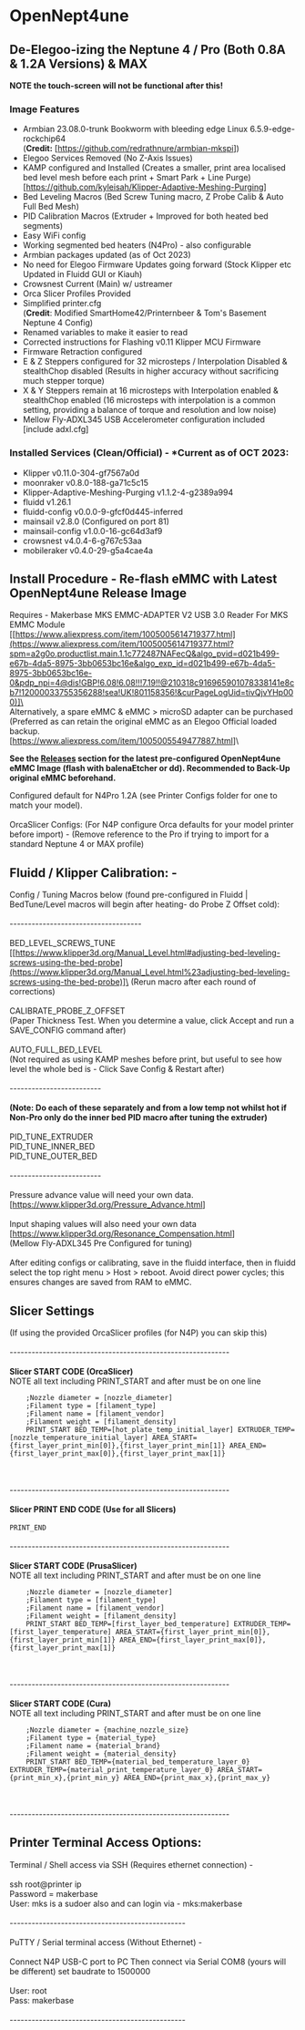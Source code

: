 # OpenNept4une

## De-Elegoo-izing the Neptune 4 / Pro (Both 0.8A & 1.2A Versions) & MAX
**NOTE the touch-screen will not be functional after this!**

### Image Features

-   Armbian 23.08.0-trunk Bookworm with bleeding edge Linux
    6.5.9-edge-rockchip64
    \
    (**Credit:** [<https://github.com/redrathnure/armbian-mkspi>])
-   Elegoo Services Removed (No Z-Axis Issues)
-   KAMP configured and Installed (Creates a smaller, print area
    localised bed level mesh before each print + Smart Park + Line
    Purge)
    [<https://github.com/kyleisah/Klipper-Adaptive-Meshing-Purging>]
-   Bed Leveling Macros (Bed Screw Tuning macro, Z Probe Calib & Auto
    Full Bed Mesh)
-   PID Calibration Macros (Extruder + Improved for both heated bed
    segments)
-   Easy WiFi config
-   Working segmented bed heaters (N4Pro) - also configurable
-   Armbian packages updated (as of Oct 2023)
-   No need for Elegoo Firmware Updates going forward (Stock Klipper etc
    Updated in Fluidd GUI or Kiauh)
-   Crowsnest Current (Main) w/ ustreamer
-   Orca Slicer Profiles Provided
-   Simplified printer.cfg\
    (**Credit**: Modified SmartHome42/Printernbeer & Tom\'s Basement
    Neptune 4 Config)
-   Renamed variables to make it easier to read
-   Corrected instructions for Flashing v0.11 Klipper MCU Firmware
-   Firmware Retraction configured
-   E & Z Steppers configured for 32 microsteps / Interpolation Disabled
    & stealthChop disabled (Results in higher accuracy without
    sacrificing much stepper torque)
-   X & Y Steppers remain at 16 microsteps with Interpolation enabled &
    stealthChop enabled (16 microsteps with interpolation is a common
    setting, providing a balance of torque and resolution and low noise)
-   Mellow Fly-ADXL345 USB Accelerometer configuration included
    \[include adxl.cfg\]
    
    
  ### Installed Services (Clean/Official) - *Current as of OCT 2023:
  
-   Klipper v0.11.0-304-gf7567a0d
-   moonraker v0.8.0-188-ga71c5c15
-   Klipper-Adaptive-Meshing-Purging v1.1.2-4-g2389a994
-   fluidd v1.26.1
-   fluidd-config v0.0.0-9-gfcf0d445-inferred
-   mainsail v2.8.0 (Configured on port 81)
-   mainsail-config v1.0.0-16-gc64d3af9
-   crowsnest v4.0.4-6-g767c53aa
-   mobileraker v0.4.0-29-g5a4cae4a


  ## Install Procedure - Re-flash eMMC with Latest OpenNept4une Release Image
  
Requires - Makerbase MKS EMMC-ADAPTER V2 USB 3.0 Reader For MKS EMMC Module\
[[https://www.aliexpress.com/item/1005005614719377.html](https://www.aliexpress.com/item/1005005614719377.html?spm=a2g0o.productlist.main.1.1c772487NAFecQ&algo_pvid=d021b499-e67b-4da5-8975-3bb0653bc16e&algo_exp_id=d021b499-e67b-4da5-8975-3bb0653bc16e-0&pdp_npi=4@dis!GBP!6.08!6.08!!!7.19!!@210318c916965901078338141e8cb7!12000033755356288!sea!UK!801158356!&curPageLogUid=tivQjvYHp000)]\
\
Alternatively, a spare eMMC & eMMC \> microSD adapter can be purchased (Preferred as can retain the original eMMC as an Elegoo Official loaded backup.\
[<https://www.aliexpress.com/item/1005005549477887.html>]\

**See the [Releases](https://github.com/halfmanbear/OpenNept4une/releases/tag/v0.1.3) section for the latest pre-configured OpenNept4une eMMC Image (flash with balenaEtcher or dd). Recommended to Back-Up original eMMC beforehand.**

Configured default for N4Pro 1.2A (see Printer Configs folder for one to match your model).\
\
OrcaSlicer Configs: (For N4P configure Orca defaults for your model printer before import) - (Remove reference to the Pro if trying to
import for a standard Neptune 4 or MAX profile)

## Fluidd / Klipper Calibration: -

Config / Tuning Macros below (found pre-configured in Fluidd \|
BedTune/Level macros will begin after heating- do Probe Z Offset
cold):\
\
------------------------------------\
\
    BED_LEVEL_SCREWS_TUNE\
    [[https://www.klipper3d.org/Manual_Level.html#adjusting-bed-leveling-screws-using-the-bed-probe](https://www.klipper3d.org/Manual_Level.html%23adjusting-bed-leveling-screws-using-the-bed-probe)]\
    (Rerun macro after each round of corrections)\
    \
    CALIBRATE_PROBE_Z_OFFSET\
    (Paper Thickness Test. When you determine a value, click Accept and
    run a SAVE_CONFIG command after)\
    \
    AUTO_FULL_BED_LEVEL\
    (Not required as using KAMP meshes before print, but useful
    to see how level the whole bed is - Click Save Config & Restart
    after)\
    \
    ---\-\-\-\-\-\-\-\-\-\-\-\-\-\-\-\-\-\-\-\-\--\
    \
    **(Note: Do each of these separately and from a low temp not whilst
    hot if Non-Pro only do the inner bed PID macro after tuning
    the extruder)**\
    \
    PID_TUNE_EXTRUDER\
    PID_TUNE_INNER_BED\
    PID_TUNE_OUTER_BED\
    \
    ---\-\-\-\-\-\-\-\-\-\-\-\-\-\-\-\-\-\-\-\-\--\
    \
    Pressure advance value will need your own data.\
    [<https://www.klipper3d.org/Pressure_Advance.html>]\
    \
    Input shaping values will also need your own data\
    [<https://www.klipper3d.org/Resonance_Compensation.html>]\
    (Mellow Fly-ADXL345 Pre Configured for tuning)\
    \
    After editing configs or calibrating, save in the fluidd
    interface, then in fluidd select the top right menu \> Host \>
    reboot. Avoid direct power cycles; this ensures changes are saved from
    RAM to eMMC.
    
## Slicer Settings
(If using the provided OrcaSlicer profiles (for N4P) you can skip
    this)\
    \
    ---\-\-\-\-\-\-\-\-\-\-\-\-\-\-\-\-\-\-\-\-\-\-\-\-\-\-\-\-\-\-\-\-\-\-\-\-\-\-\-\-\-\-\-\-\-\-\-\-\-\-\-\-\-\-\-\--\
    \
    **Slicer START CODE (OrcaSlicer)**
    \
    NOTE all text including PRINT_START and after must be on one line

    

```
    ;Nozzle diameter = [nozzle_diameter]
    ;Filament type = [filament_type]
    ;Filament name = [filament_vendor] 
    ;Filament weight = [filament_density]
    PRINT_START BED_TEMP=[hot_plate_temp_initial_layer] EXTRUDER_TEMP=[nozzle_temperature_initial_layer] AREA_START={first_layer_print_min[0]},{first_layer_print_min[1]} AREA_END={first_layer_print_max[0]},{first_layer_print_max[1]}
```
 \
 \
    ---\-\-\-\-\-\-\-\-\-\-\-\-\-\-\-\-\-\-\-\-\-\-\-\-\-\-\-\-\-\-\-\-\-\-\-\-\-\-\-\-\-\-\-\-\-\-\-\-\-\-\-\-\-\-\-\--\
    \
    **Slicer PRINT END CODE (Use for all Slicers)**\
    \
    ```
    PRINT_END
    ```
    \
    \
    ---\-\-\-\-\-\-\-\-\-\-\-\-\-\-\-\-\-\-\-\-\-\-\-\-\-\-\-\-\-\-\-\-\-\-\-\-\-\-\-\-\-\-\-\-\-\-\-\-\-\-\-\-\-\-\-\--\
    \
    **Slicer START CODE (PrusaSlicer)**
    \
    NOTE all text including PRINT_START and after must be on one line
    
    
```
    ;Nozzle diameter = [nozzle_diameter]
    ;Filament type = [filament_type]
    ;Filament name = [filament_vendor]
    ;Filament weight = [filament_density]
    PRINT_START BED_TEMP=[first_layer_bed_temperature] EXTRUDER_TEMP=[first_layer_temperature] AREA_START={first_layer_print_min[0]},{first_layer_print_min[1]} AREA_END={first_layer_print_max[0]},{first_layer_print_max[1]}
```
\
    \
    ---\-\-\-\-\-\-\-\-\-\-\-\-\-\-\-\-\-\-\-\-\-\-\-\-\-\-\-\-\-\-\-\-\-\-\-\-\-\-\-\-\-\-\-\-\-\-\-\-\-\-\-\-\-\-\-\--\
    \
    **Slicer START CODE (Cura)**
    \
    NOTE all text including PRINT_START and after must be on one line
    
    
```
    ;Nozzle diameter = {machine_nozzle_size}
    ;Filament type = {material_type}
    ;Filament name = {material_brand}
    ;Filament weight = {material_density}
    PRINT_START BED_TEMP={material_bed_temperature_layer_0} EXTRUDER_TEMP={material_print_temperature_layer_0} AREA_START={print_min_x},{print_min_y} AREA_END={print_max_x},{print_max_y}
```
\
    \
        ---\-\-\-\-\-\-\-\-\-\-\-\-\-\-\-\-\-\-\-\-\-\-\-\-\-\-\-\-\-\-\-\-\-\-\-\-\-\-\-\-\-\-\-\-\-\-\-\-\-\-\-\-\-\-\-\--
    
    
## Printer Terminal Access Options:
Terminal / Shell access via SSH (Requires ethernet connection) -\
    \
    ssh root@printer ip\
    Password = makerbase\
    User: mks is a sudoer also and can login via - mks:makerbase\
    \
    ---\-\-\-\-\-\-\-\-\-\-\-\-\-\-\-\-\-\-\-\-\-\-\-\-\-\-\-\-\-\-\-\-\-\-\-\-\-\-\-\-\-\-\-\--\
    \
    PuTTY / Serial terminal access (Without Ethernet) -\
    \
    Connect N4P USB-C port to PC Then connect via Serial COM8 (yours
    will be different) set baudrate to 1500000\
    \
    User: root\
    Pass: makerbase\
    \
    ---\-\-\-\-\-\-\-\-\-\-\-\-\-\-\-\-\-\-\-\-\-\-\-\-\-\-\-\-\-\-\-\-\-\-\-\-\-\-\-\-\-\-\---

